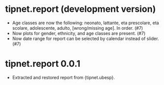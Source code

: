 # tipnet.report (development version)

* Age classes are now the following: neonato, lattante, eta prescolare,
    eta scolare, adolescente, adulto, [wrong/missing age].
    In order. (#7)
* Now plots for gender, ethnicity, and age classes are present. (#7)
* Now date range for report can be selected by calendar instead of
  slider. (#7)

# tipnet.report 0.0.1

* Extracted and restored report from {tipnet.ubesp}.
